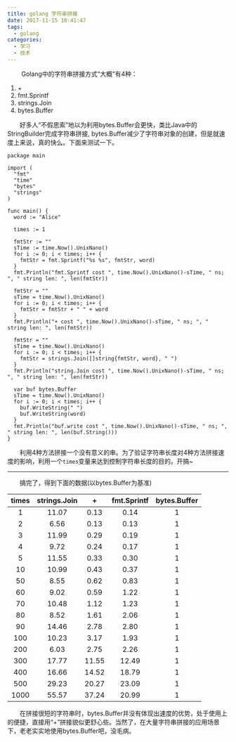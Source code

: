```yaml
---
title: golang 字符串拼接
date: 2017-11-15 10:41:47
tags:
  - golang
categories:
  - 学习
  - 技术
---
```


&emsp;&emsp; Golang中的字符串拼接方式“大概”有4种：

<!-- more -->

1. \+ 
2. fmt.Sprintf
3. strings.Join
4. bytes.Buffer

&emsp;&emsp;好多人“不假思索”地以为利用bytes.Buffer会更快，类比Java中的StringBuilder完成字符串拼接, bytes.Buffer减少了字符串对象的创建，但是就速度上来说，真的快么。下面来测试一下。

```
package main

import (
  "fmt"
  "time"
  "bytes"
  "strings"
)

func main() {
  word := "Alice"

  times := 1

  fmtStr := ""
  sTime := time.Now().UnixNano()
  for i := 0; i < times; i++ {
    fmtStr = fmt.Sprintf("%s %s", fmtStr, word)
  }
  fmt.Println("fmt.Sprintf cost ", time.Now().UnixNano()-sTime, " ns; ", " string len: ", len(fmtStr))

  fmtStr = ""
  sTime = time.Now().UnixNano()
  for i := 0; i < times; i++ {
    fmtStr = fmtStr + " " + word
  }
  fmt.Println("+ cost ", time.Now().UnixNano()-sTime, " ns; ", " string len: ", len(fmtStr))

  fmtStr = ""
  sTime = time.Now().UnixNano()
  for i := 0; i < times; i++ {
    fmtStr = strings.Join([]string{fmtStr, word}, " ")
  }
  fmt.Println("string.Join cost ", time.Now().UnixNano()-sTime, " ns; ", " string len: ", len(fmtStr))

  var buf bytes.Buffer
  sTime = time.Now().UnixNano()
  for i := 0; i < times; i++ {
    buf.WriteString(" ")
    buf.WriteString(word)
  }
  fmt.Println("buf.write cost ", time.Now().UnixNano()-sTime, " ns; ", " string len: ", len(buf.String()))
}
```
&emsp;&emsp;利用4种方法拼接一个没有意义的串。为了验证字符串长度对4种方法拼接速度的影响，利用一个`times`变量来达到控制字符串长度的目的。开搞\~  

---
&emsp;&emsp;搞完了，得到下面的数据(以bytes.Buffer为基准)  

|  times | strings.Join |    \+    | fmt.Sprintf | bytes.Buffer |
|  :--:  |    :--:      |   :--:   |     :--:    |     :--:     |
|    1   |    11.07     |   0.13   |     0.14    |       1      |
|    2   |     6.56     |   0.13   |     0.13    |       1      |
|    3   |    11.99     |   0.29   |     0.19    |       1      |
|    4   |     9.72     |   0.24   |     0.17    |       1      |
|    5   |    11.55     |   0.33   |     0.30    |       1      |
|   10   |    10.99     |   0.43   |     0.37    |       1      |
|   50   |     8.55     |   0.62   |     0.83    |       1      |
|   60   |     9.02     |   0.59   |     1.22    |       1      |
|   70   |    10.48     |   1.12   |     1.23    |       1      |
|   80   |     8.52     |   1.61   |     2.06    |       1      |
|   90   |    14.46     |   2.78   |     2.80    |       1      |
|  100   |    10.23     |   3.17   |     1.93    |       1      |
|  200   |     6.03     |   2.75   |     2.26    |       1      |
|  300   |    17.77     |  11.55   |    12.49    |       1      |
|  400   |    16.66     |  14.52   |    18.79    |       1      |
|  500   |    29.23     |  20.27   |    23.09    |       1      |
| 1000   |    55.57     |  37.24   |    20.99    |       1      |
  
&emsp;&emsp;在拼接很短的字符串时，bytes.Buffer并没有体现出速度的优势，处于使用上的便捷，直接用“+”拼接貌似更舒心些。当然了，在大量字符串拼接的应用场景下，老老实实地使用bytes.Buffer吧，没毛病。